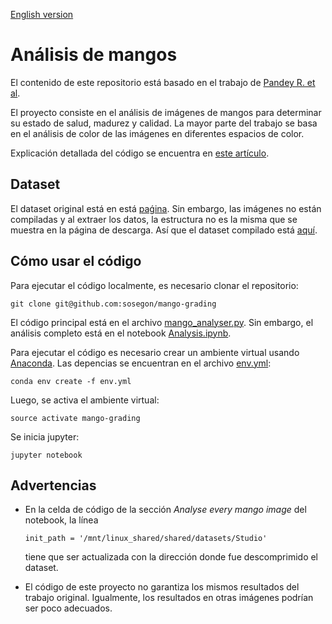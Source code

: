 [English version](./README_en.md)

# Análisis de mangos

El contenido de este repositorio está basado en el trabajo de [Pandey R. et al](https://ieeexplore.ieee.org/abstract/document/6968366).

El proyecto consiste en el análisis de imágenes de mangos para determinar su estado de salud, madurez y calidad. La mayor parte del trabajo se basa en el análisis de color de las imágenes en diferentes espacios de color.

Explicación detallada del código se encuentra en [este artículo](https://bit.ly/avaiMangosOpenCV).

## Dataset

El dataset original está en está [paǵina](https://data.mendeley.com/datasets/fmfncxjz3v/1). Sin embargo, las imágenes no están compiladas y al extraer los datos, la estructura no es la misma que se muestra en la página de descarga. Así que el dataset compilado está [aquí](https://drive.google.com/file/d/10kVRZI0Op3MilofTMWnmlf7E109EJNYu/view?usp=sharing).

## Cómo usar el código

Para ejecutar el código localmente, es necesario clonar el repositorio:

`git clone git@github.com:sosegon/mango-grading`


El código principal está en el archivo [mango_analyser.py](./mango_analyser.py). Sin embargo, el análisis completo está en el notebook [Analysis.ipynb](./Analysis.ipynb).

Para ejecutar el código es necesario crear un ambiente virtual usando [Anaconda](https://www.anaconda.com/products/individual). Las depencias se encuentran en el archivo [env.yml](./env.yml):

`conda env create -f env.yml`

Luego, se activa el ambiente virtual:

`source activate mango-grading`

Se inicia jupyter:

`jupyter notebook`


## Advertencias

- En la celda de código de la sección *Analyse every mango image* del notebook, la línea

    `init_path = '/mnt/linux_shared/shared/datasets/Studio'`

    tiene que ser actualizada con la dirección donde fue descomprimido el dataset.

- El código de este proyecto no garantiza los mismos resultados del trabajo original. Igualmente, los resultados en otras imágenes podrían ser poco adecuados.




